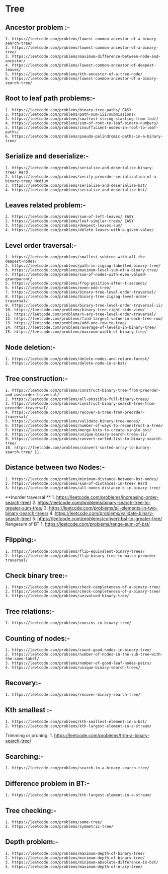 # Tree

## Ancestor problem :-

    1. https://leetcode.com/problems/lowest-common-ancestor-of-a-binary-search-tree/
    2. https://leetcode.com/problems/lowest-common-ancestor-of-a-binary-tree/
    3. https://leetcode.com/problems/maximum-difference-between-node-and-ancestor/
    4. https://leetcode.com/problems/lowest-common-ancestor-of-deepest-leaves/
    5. https://leetcode.com/problems/kth-ancestor-of-a-tree-node/
    6. https://leetcode.com/problems/lowest-common-ancestor-of-a-binary-search-tree/

## Root to leaf path problems:-

    1. https://leetcode.com/problems/binary-tree-paths/ EASY
    2. https://leetcode.com/problems/path-sum-iii/submissions/
    3. https://leetcode.com/problems/smallest-string-starting-from-leaf/
    4. https://leetcode.com/problems/sum-of-root-to-leaf-binary-numbers/
    5. https://leetcode.com/problems/insufficient-nodes-in-root-to-leaf-paths/
    6. https://leetcode.com/problems/pseudo-palindromic-paths-in-a-binary-tree/

## Serialize and deserialize:-

    1. https://leetcode.com/problems/serialize-and-deserialize-binary-tree/ Hard
    2. https://leetcode.com/problems/verify-preorder-serialization-of-a-binary-tree/ Medium
    3. https://leetcode.com/problems/serialize-and-deserialize-bst/
    4. https://leetcode.com/problems/serialize-and-deserialize-bst/

## Leaves related problem:-

    1. https://leetcode.com/problems/sum-of-left-leaves/ EASY
    2. https://leetcode.com/problems/leaf-similar-trees/ EASY
    3. https://leetcode.com/problems/deepest-leaves-sum/
    4. https://leetcode.com/problems/delete-leaves-with-a-given-value/

## Level order traversal:-

    1. https://leetcode.com/problems/smallest-subtree-with-all-the-deepest-nodes/
    2. https://leetcode.com/problems/path-in-zigzag-labelled-binary-tree/
    3. https://leetcode.com/problems/maximum-level-sum-of-a-binary-tree/
    4. https://leetcode.com/problems/sum-of-nodes-with-even-valued-grandparent/
    5. https://leetcode.com/problems/frog-position-after-t-seconds/
    6. https://leetcode.com/problems/even-odd-tree/
    7. https://leetcode.com/problems/binary-tree-level-order-traversal/
    8. https://leetcode.com/problems/binary-tree-zigzag-level-order-traversal/
    9. https://leetcode.com/problems/binary-tree-level-order-traversal-ii/
    10. https://leetcode.com/problems/binary-tree-right-side-view/
    11. https://leetcode.com/problems/n-ary-tree-level-order-traversal/
    12. https://leetcode.com/problems/find-largest-value-in-each-tree-row/
    13. https://leetcode.com/problems/add-one-row-to-tree/
    14. https://leetcode.com/problems/average-of-levels-in-binary-tree/
    15. https://leetcode.com/problems/maximum-width-of-binary-tree/

## Node deletion:-

    1. https://leetcode.com/problems/delete-nodes-and-return-forest/
    2. https://leetcode.com/problems/delete-node-in-a-bst/

## Tree construction:-

    1. https://leetcode.com/problems/construct-binary-tree-from-preorder-and-postorder-traversal/
    2. https://leetcode.com/problems/all-possible-full-binary-trees/
    3. https://leetcode.com/problems/construct-binary-search-tree-from-preorder-traversal/
    4. https://leetcode.com/problems/recover-a-tree-from-preorder-traversal/
    5. https://leetcode.com/problems/validate-binary-tree-nodes/
    6. https://leetcode.com/problems/number-of-ways-to-reconstruct-a-tree/
    7. https://leetcode.com/problems/merge-bsts-to-create-single-bst/
    8. https://leetcode.com/problems/unique-binary-search-trees-ii/
    9. https://leetcode.com/problems/convert-sorted-list-to-binary-search-tree/
    10. https://leetcode.com/problems/convert-sorted-array-to-binary-search-tree/ 11.

## Distance between two Nodes:-

    1. https://leetcode.com/problems/minimum-distance-between-bst-nodes/
    2. https://leetcode.com/problems/sum-of-distances-in-tree/ Hard
    3. https://leetcode.com/problems/all-nodes-distance-k-in-binary-tree/

**Inorder traversal ** 1. https://leetcode.com/problems/increasing-order-search-tree/ 2. https://leetcode.com/problems/binary-search-tree-to-greater-sum-tree/ 3. https://leetcode.com/problems/all-elements-in-two-binary-search-trees/ 4. https://leetcode.com/problems/validate-binary-search-tree/ 5. https://leetcode.com/problems/convert-bst-to-greater-tree/
Rangesum of BT 1. https://leetcode.com/problems/range-sum-of-bst/

## Flipping:-

    1. https://leetcode.com/problems/flip-equivalent-binary-trees/
    2. https://leetcode.com/problems/flip-binary-tree-to-match-preorder-traversal/

## Check binary tree:-

    1. https://leetcode.com/problems/check-completeness-of-a-binary-tree/
    2. https://leetcode.com/problems/check-completeness-of-a-binary-tree/
    3. https://leetcode.com/problems/univalued-binary-tree/

## Tree relations:-

    1. https://leetcode.com/problems/cousins-in-binary-tree/

## Counting of nodes:-

    1. https://leetcode.com/problems/count-good-nodes-in-binary-tree/
    2. https://leetcode.com/problems/number-of-nodes-in-the-sub-tree-with-the-same-label/
    3. https://leetcode.com/problems/number-of-good-leaf-nodes-pairs/
    4. https://leetcode.com/problems/unique-binary-search-trees/

## Recovery:-

    1. https://leetcode.com/problems/recover-binary-search-tree/

## Kth smallest :-

    1. https://leetcode.com/problems/kth-smallest-element-in-a-bst/
    2. https://leetcode.com/problems/kth-largest-element-in-a-stream/

Trimming or pruning: 1. https://leetcode.com/problems/trim-a-binary-search-tree/

## Searching:-

    1. https://leetcode.com/problems/search-in-a-binary-search-tree/

## Difference problem in BT:-

    1. https://leetcode.com/problems/kth-largest-element-in-a-stream/

## Tree checking:-

    1. https://leetcode.com/problems/same-tree/
    2. https://leetcode.com/problems/symmetric-tree/

## Depth problem:-

    1. https://leetcode.com/problems/maximum-depth-of-binary-tree/
    2. https://leetcode.com/problems/minimum-depth-of-binary-tree/
    3. https://leetcode.com/problems/minimum-absolute-difference-in-bst/
    4. https://leetcode.com/problems/maximum-depth-of-n-ary-tree/
